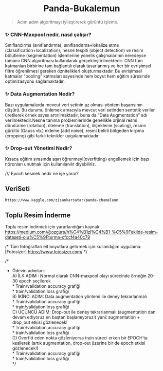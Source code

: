 <h1 align="center">Panda-Bukalemun</h1>

> Adım adım algoritmayı iyileştirerek görüntü işleme.

### ✨ CNN-Maxpool nedir, nasıl çalışır?
<div>
Sınıflandırma (sınıflandırma), sınıflandırma+lokalize etme (classification+localization), nesne tespiti (object detection) ve resim bölütleme (segmentation) işlemlerine yönelik çalışmalarının neredeyse tamamı CNN algoritması kullanılarak gerçekleştirilmektedir.
CNN tüm katmanları birbirine tam bağlantılı olarak tasarlanmış ve her bir evrişimsel filtre öğrenilmesi gereken öznitelikleri oluşturmaktadır. Bu evrişimsel katmalar “pooling” katmaları sayesinde hem boyut hem eğitim süresinde optimizasyonu sağlamaktadır.
</div>

### ✨ Data Augmentation Nedir?

Bazı uygulamalarda mevcut veri setinin az olması yöntem başarısının düşürü. Bu durumu önlemek amacıyla mevcut veri setinden sentetik veriler üretilerek örnek sayısı artırılmaktadır, buna da “Data Augmentation” adı verilmektedir.Nesne tanıma problemlerinde genellikle orjinal resmi döndürme (rotation), öteleme (translation), ölçekleme (scaling), resme gürültü (Gauss vb.) ekleme (add noise), resmi belirli bölgeden kırpma (cropping) gibi farklı teknikler uygulanmaktadır.

### ✨ Drop-out Yönetimi Nedir?

Kısaca eğitim sırasında aşırı öğrenmeyi(overfitting) engellemek için bazı nöronları unutmak için kullanılanılır diyebiliriz.

/// Epoch kesmek nedir ne işe yarar?

## VeriSeti

```sh
https://www.kaggle.com/zisankarsatar/panda-chameleon
```

## Toplu Resim İnderme

Toplu resim indirmek için yararlandığım kaynak: https://medium.com/@ozgurs/h%C4%B1zl%C4%B1-%C5%9Fekilde-resim-dataseti-olu%C5%9Fturma-cfccf4a40c79

/* Tüm fotoğrafları eit boyutlara getirmek için kullandığım uygulama: [Fotosizer] https://www.fotosizer.com/ */

/*
* Ödevin adımları:<br>
A) İLK ADIM : Normal olarak CNN-maxpool olayı sürecinde örneğin 20-30 epoch seçilerek <br>
		* Train/validation accuracy grafiği<br>
		* train/validation  loss grafiği<br>
B) İKİNCİ ADIM: Data augmentation yöntemi ile deney tekrarlanmalı<br>
		* Train/validation accuracy grafiği<br>
		* train/validation  loss grafiği<br>
C) ÜÇÜNCÜ ADIM: Drop-out  ile deney tekrarlanmalı (augmentation dan devam ediyoruz en baştan başlamıyoruz!)  yani:  augmentation + drop_out etkisi gözlenecek! <br>
		* Train/validation accuracy grafiği<br>
		* train/validation  loss grafiği<br>
D) Overfitt eden nokta gözleniyorsa train süreci erken bir EPOCH’ta kesilerek  (artık augmentation, drop-out üzerine bir de epoch etkisi gözlenecek!)    <br>
		* Train/validation accuracy grafiği<br>
		* train/validation  loss grafiği<br>
*/
